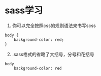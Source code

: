 # sass学习
1. 你可以完全按照css的规则语法来书写scss
```
body {
    background-color: red;
}
```
2. .sass格式的省略了大括号，分号和花括号
```
body 
    background-color: red
```
